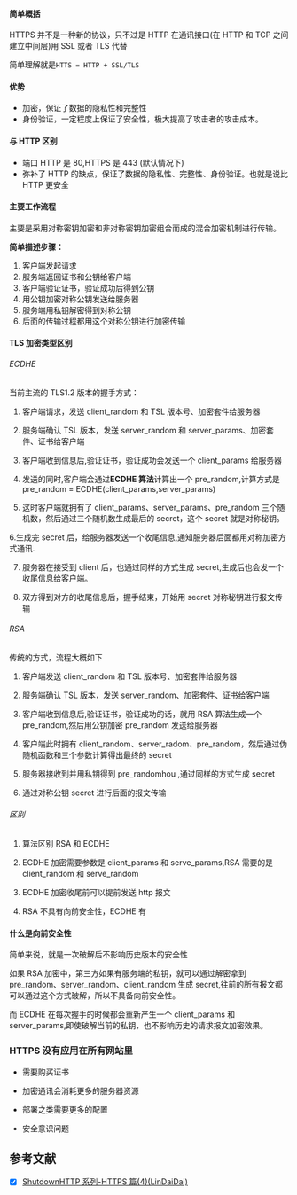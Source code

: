 #### 简单概括

HTTPS 并不是一种新的协议，只不过是 HTTP 在通讯接口(在 HTTP 和 TCP 之间建立中间层)用 SSL 或者 TLS 代替

简单理解就是`HTTS = HTTP + SSL/TLS`

#### 优势

- 加密，保证了数据的隐私性和完整性
- 身份验证，一定程度上保证了安全性，极大提高了攻击者的攻击成本。

#### 与 HTTP 区别

- 端口 HTTP 是 80,HTTPS 是 443 (默认情况下)
- 弥补了 HTTP 的缺点，保证了数据的隐私性、完整性、身份验证。也就是说比 HTTP 更安全

#### 主要工作流程

主要是采用对称密钥加密和非对称密钥加密组合而成的混合加密机制进行传输。

**简单描述步骤：**

1. 客户端发起请求
2. 服务端返回证书和公钥给客户端
3. 客户端验证证书，验证成功后得到公钥
4. 用公钥加密对称公钥发送给服务器
5. 服务端用私钥解密得到对称公钥
6. 后面的传输过程都用这个对称公钥进行加密传输

#### TLS 加密类型区别

###### ECDHE

当前主流的 TLS1.2 版本的握手方式：

1. 客户端请求，发送 client_random 和 TSL 版本号、加密套件给服务器

2. 服务端确认 TSL 版本，发送 server_random 和 server_params、加密套件、证书给客户端

3. 客户端收到信息后,验证证书，验证成功会发送一个 client_params 给服务器

4. 发送的同时,客户端会通过**ECDHE 算法**计算出一个 pre_random,计算方式是 pre_random = ECDHE(client_params,server_params)

5. 这时客户端就拥有了 client_params、server_params、pre_random 三个随机数，然后通过三个随机数生成最后的 secret，这个 secret 就是对称秘钥。

6.生成完 secret 后，给服务器发送一个收尾信息,通知服务器后面都用对称加密方式通讯.

7. 服务器在接受到 client 后，也通过同样的方式生成 secret,生成后也会发一个收尾信息给客户端。

8. 双方得到对方的收尾信息后，握手结束，开始用 secret 对称秘钥进行报文传输

###### RSA

传统的方式，流程大概如下

1. 客户端发送 client_random 和 TSL 版本号、加密套件给服务器

2. 服务端确认 TSL 版本，发送 server_random、加密套件、证书给客户端

3. 客户端收到信息后,验证证书，验证成功的话，就用 RSA 算法生成一个 pre_random,然后用公钥加密 pre_random 发送给服务器

4. 客户端此时拥有 client_random、server_radom、pre_random，然后通过伪随机函数和三个参数计算得出最终的 secret

5. 服务器接收到并用私钥得到 pre_randomhou ,通过同样的方式生成 secret

6. 通过对称公钥 secret 进行后面的报文传输

###### 区别

1. 算法区别 RSA 和 ECDHE

2. ECDHE 加密需要参数是 client_params 和 serve_params,RSA 需要的是 client_random 和 serve_random

3. ECDHE 加密收尾前可以提前发送 http 报文

4. RSA 不具有向前安全性，ECDHE 有

#### 什么是向前安全性

简单来说，就是一次破解后不影响历史版本的安全性

如果 RSA 加密中，第三方如果有服务端的私钥，就可以通过解密拿到 pre_random、server_random、client_random 生成 secret,往前的所有报文都可以通过这个方式破解，所以不具备向前安全性。

而 ECDHE 在每次握手的时候都会重新产生一个 client_params 和 server_params,即使破解当前的私钥，也不影响历史的请求报文加密效果。

### HTTPS 没有应用在所有网站里

- 需要购买证书

- 加密通讯会消耗更多的服务器资源

- 部署之类需要更多的配置

- 安全意识问题

## 参考文献

- [x] [ShutdownHTTP 系列-HTTPS 篇(4)(LinDaiDai)](<https://github.com/LinDaiDai/niubility-coding-js/blob/master/%E8%AE%A1%E7%AE%97%E6%9C%BA%E7%BD%91%E7%BB%9C/ShutdownHTTP%E7%B3%BB%E5%88%97-HTTPS%E7%AF%87(4).md>)

